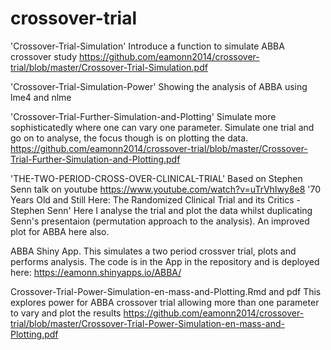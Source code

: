 # crossover-trial

'Crossover-Trial-Simulation'
Introduce a function to simulate ABBA crossover study 
https://github.com/eamonn2014/crossover-trial/blob/master/Crossover-Trial-Simulation.pdf

'Crossover-Trial-Simulation-Power'
Showing the analysis of ABBA using lme4 and nlme


'Crossover-Trial-Further-Simulation-and-Plotting' 
Simulate more sophisticatedly where one can vary one parameter. Simulate one trial and go on to analyse, the focus though is on plotting the data.
https://github.com/eamonn2014/crossover-trial/blob/master/Crossover-Trial-Further-Simulation-and-Plotting.pdf


'THE-TWO-PERIOD-CROSS-OVER-CLINICAL-TRIAL' Based on Stephen Senn talk on youtube https://www.youtube.com/watch?v=uTrVhIwy8e8 '70 Years Old and Still Here: The Randomized Clinical Trial and its Critics - Stephen Senn' Here I analyse the trial and plot the data whilst duplicating Senn's presentaion (permutation approach to the analysis). An improved plot for ABBA here also.

ABBA Shiny App.
This simulates a two period crossver trial, plots and performs analysis. The code is in the App in the repository and is deployed here:
https://eamonn.shinyapps.io/ABBA/

  
Crossover-Trial-Power-Simulation-en-mass-and-Plotting.Rmd and pdf
This explores power for ABBA crossover trial allowing more than one parameter to vary and plot the results
https://github.com/eamonn2014/crossover-trial/blob/master/Crossover-Trial-Power-Simulation-en-mass-and-Plotting.pdf
